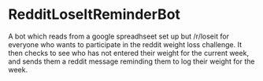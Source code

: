 # RedditLoseItReminderBot

A bot which reads from a google spreadhseet set up but /r/loseit for everyone who wants to participate in the reddit weight loss challenge. 
It then checks to see who has not entered their weight for the current week, and sends them a reddit message reminding them to log their weight for the week. 
